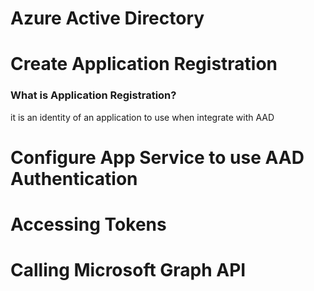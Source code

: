 # Azure Active Directory


# Create Application Registration
### What is Application Registration?
it is an identity of an application to use when integrate with AAD

# Configure App Service to use AAD Authentication


# Accessing Tokens


# Calling Microsoft Graph API


